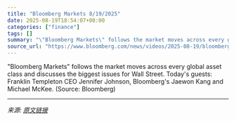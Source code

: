 ```yaml
---
title: "Bloomberg Markets 8/19/2025"
date: 2025-08-19T18:54:07+08:00
categories: ["finance"]
tags: []
summary: "\"Bloomberg Markets\" follows the market moves across every global asset class and discusses the biggest issues for Wall Street. Today's guests: Franklin Templeton CEO Jennifer Johnson, Bloomberg's Jaew"
source_url: "https://www.bloomberg.com/news/videos/2025-08-19/bloomberg-markets-8-19-2025-video"
---
```


"Bloomberg Markets" follows the market moves across every global asset class and discusses the biggest issues for Wall Street. Today's guests: Franklin Templeton CEO Jennifer Johnson, Bloomberg's Jaewon Kang and Michael McKee. (Source: Bloomberg)

---

*来源: [原文链接](https://www.bloomberg.com/news/videos/2025-08-19/bloomberg-markets-8-19-2025-video)*
